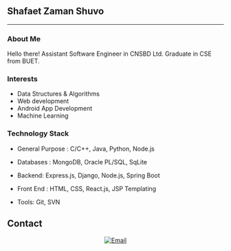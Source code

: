 ## Shafaet Zaman Shuvo ##
---

### About Me

Hello there! Assistant Software Engineer in CNSBD Ltd. 
Graduate in CSE from BUET.

### Interests
- Data Structures & Algorithms
- Web development
- Android App Development
- Machine Learning


### Technology Stack ###
- General Purpose : 
   C/C++, Java, Python, Node.js

- Databases : 
   MongoDB, Oracle PL/SQL, SqLite

- Backend:
   Express.js, Django, Node.js, Spring Boot
   
- Front End : 
  HTML, CSS, React.js, JSP Templating

- Tools:
   Git, SVN
  

## Contact ##
<p align="center">
<a href="mailto:shafaetzaman937@gmail.com"><img alt="Email" src="https://img.shields.io/badge/Gmail-shafaetzaman937@gmail.com-red?style=flat&logo=gmail"></a>

</p>
